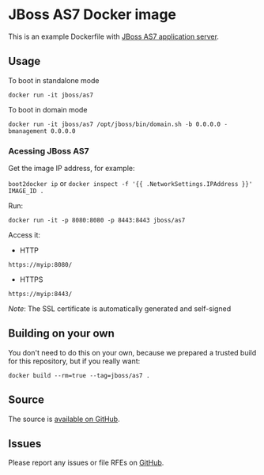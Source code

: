 # JBoss AS7 Docker image

This is an example Dockerfile with [JBoss AS7 application server](http://jbossas.jboss.org/).

## Usage

To boot in standalone mode

    docker run -it jboss/as7

To boot in domain mode

    docker run -it jboss/as7 /opt/jboss/bin/domain.sh -b 0.0.0.0 -bmanagement 0.0.0.0

### Acessing JBoss AS7

Get the image IP address, for example:

`boot2docker ip` or `docker inspect -f '{{ .NetworkSettings.IPAddress }}' IMAGE_ID .`

Run:

`docker run -it -p 8080:8080 -p 8443:8443 jboss/as7`

Access it:

- HTTP

`https://myip:8080/`

- HTTPS

`https://myip:8443/`

*Note*: The SSL certificate is automatically generated and self-signed

## Building on your own

You don't need to do this on your own, because we prepared a trusted build for this repository, but if you really want:

    docker build --rm=true --tag=jboss/as7 .

## Source

The source is [available on GitHub](https://github.com/jboss/dockerfiles/tree/master/as7).

## Issues

Please report any issues or file RFEs on [GitHub](https://github.com/jboss/dockerfiles/issues).
